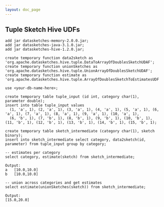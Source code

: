 ```yaml
---
layout: doc_page
---
```

<!--
    Licensed to the Apache Software Foundation (ASF) under one
    or more contributor license agreements.  See the NOTICE file
    distributed with this work for additional information
    regarding copyright ownership.  The ASF licenses this file
    to you under the Apache License, Version 2.0 (the
    "License"); you may not use this file except in compliance
    with the License.  You may obtain a copy of the License at

      http://www.apache.org/licenses/LICENSE-2.0

    Unless required by applicable law or agreed to in writing,
    software distributed under the License is distributed on an
    "AS IS" BASIS, WITHOUT WARRANTIES OR CONDITIONS OF ANY
    KIND, either express or implied.  See the License for the
    specific language governing permissions and limitations
    under the License.
-->
## Tuple Sketch Hive UDFs

    add jar datasketches-memory-2.0.0.jar;
    add jar datasketches-java-3.1.0.jar;
    add jar datasketches-hive-1.2.0.jar;

    create temporary function data2sketch as 'org.apache.datasketches.hive.tuple.DataToArrayOfDoublesSketchUDAF';
    create temporary function unionSketches as 'org.apache.datasketches.hive.tuple.UnionArrayOfDoublesSketchUDAF';
    create temporary function estimate as 'org.apache.datasketches.hive.tuple.ArrayOfDoublesSketchToEstimatesUDF';

    use <your-db-name-here>;

    create temporary table tuple_input (id int, category char(1), parameter double);
    insert into table tuple_input values
      (1, 'a', 1), (2, 'a', 1), (3, 'a', 1), (4, 'a', 1), (5, 'a', 1), (6, 'a', 1), (7, 'a', 1), (8, 'a', 1), (9, 'a', 1), (10, 'a', 1),
      (6, 'b', 1), (7, 'b', 1), (8, 'b', 1), (9, 'b', 1), (10, 'b', 1), (11, 'b', 1), (12, 'b', 1), (13, 'b', 1), (14, 'b', 1), (15, 'b', 1);

    create temporary table sketch_intermediate (category char(1), sketch binary);
    insert into sketch_intermediate select category, data2sketch(id, parameter) from tuple_input group by category;

    -- estimates per category
    select category, estimate(sketch) from sketch_intermediate;

    Output:
    a	[10.0,10.0]
    b	[10.0,10.0]

    -- union across categories and get estimates
    select estimate(unionSketches(sketch)) from sketch_intermediate;

    Output:
    [15.0,20.0]
